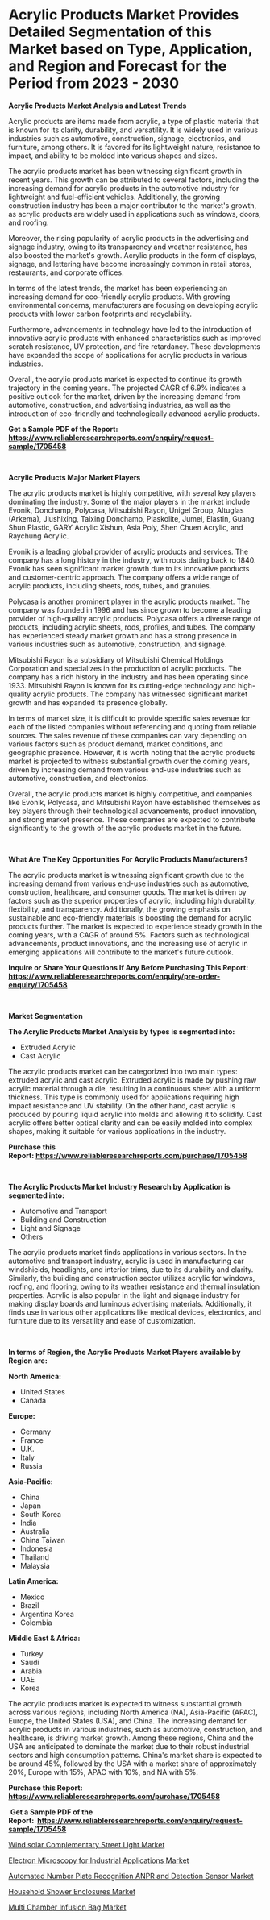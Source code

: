<p><h1>Acrylic Products Market Provides Detailed Segmentation of this Market based on Type, Application, and Region and Forecast for the Period from 2023 - 2030</h1></p><p><strong>Acrylic Products Market Analysis and Latest Trends</strong></p>
<p><p>Acrylic products are items made from acrylic, a type of plastic material that is known for its clarity, durability, and versatility. It is widely used in various industries such as automotive, construction, signage, electronics, and furniture, among others. It is favored for its lightweight nature, resistance to impact, and ability to be molded into various shapes and sizes.</p><p>The acrylic products market has been witnessing significant growth in recent years. This growth can be attributed to several factors, including the increasing demand for acrylic products in the automotive industry for lightweight and fuel-efficient vehicles. Additionally, the growing construction industry has been a major contributor to the market's growth, as acrylic products are widely used in applications such as windows, doors, and roofing.</p><p>Moreover, the rising popularity of acrylic products in the advertising and signage industry, owing to its transparency and weather resistance, has also boosted the market's growth. Acrylic products in the form of displays, signage, and lettering have become increasingly common in retail stores, restaurants, and corporate offices.</p><p>In terms of the latest trends, the market has been experiencing an increasing demand for eco-friendly acrylic products. With growing environmental concerns, manufacturers are focusing on developing acrylic products with lower carbon footprints and recyclability.</p><p>Furthermore, advancements in technology have led to the introduction of innovative acrylic products with enhanced characteristics such as improved scratch resistance, UV protection, and fire retardancy. These developments have expanded the scope of applications for acrylic products in various industries.</p><p>Overall, the acrylic products market is expected to continue its growth trajectory in the coming years. The projected CAGR of 6.9% indicates a positive outlook for the market, driven by the increasing demand from automotive, construction, and advertising industries, as well as the introduction of eco-friendly and technologically advanced acrylic products.</p></p>
<p><strong>Get a Sample PDF of the Report:&nbsp; <a href="https://www.reliableresearchreports.com/enquiry/request-sample/1705458">https://www.reliableresearchreports.com/enquiry/request-sample/1705458</a></strong></p>
<p>&nbsp;</p>
<p><strong>Acrylic Products Major Market Players</strong></p>
<p><p>The acrylic products market is highly competitive, with several key players dominating the industry. Some of the major players in the market include Evonik, Donchamp, Polycasa, Mitsubishi Rayon, Unigel Group, Altuglas (Arkema), Jiushixing, Taixing Donchamp, Plaskolite, Jumei, Elastin, Guang Shun Plastic, GARY Acrylic Xishun, Asia Poly, Shen Chuen Acrylic, and Raychung Acrylic.</p><p>Evonik is a leading global provider of acrylic products and services. The company has a long history in the industry, with roots dating back to 1840. Evonik has seen significant market growth due to its innovative products and customer-centric approach. The company offers a wide range of acrylic products, including sheets, rods, tubes, and granules.</p><p>Polycasa is another prominent player in the acrylic products market. The company was founded in 1996 and has since grown to become a leading provider of high-quality acrylic products. Polycasa offers a diverse range of products, including acrylic sheets, rods, profiles, and tubes. The company has experienced steady market growth and has a strong presence in various industries such as automotive, construction, and signage.</p><p>Mitsubishi Rayon is a subsidiary of Mitsubishi Chemical Holdings Corporation and specializes in the production of acrylic products. The company has a rich history in the industry and has been operating since 1933. Mitsubishi Rayon is known for its cutting-edge technology and high-quality acrylic products. The company has witnessed significant market growth and has expanded its presence globally.</p><p>In terms of market size, it is difficult to provide specific sales revenue for each of the listed companies without referencing and quoting from reliable sources. The sales revenue of these companies can vary depending on various factors such as product demand, market conditions, and geographic presence. However, it is worth noting that the acrylic products market is projected to witness substantial growth over the coming years, driven by increasing demand from various end-use industries such as automotive, construction, and electronics.</p><p>Overall, the acrylic products market is highly competitive, and companies like Evonik, Polycasa, and Mitsubishi Rayon have established themselves as key players through their technological advancements, product innovation, and strong market presence. These companies are expected to contribute significantly to the growth of the acrylic products market in the future.</p></p>
<p>&nbsp;</p>
<p><strong>What Are The Key Opportunities For Acrylic Products Manufacturers?</strong></p>
<p><p>The acrylic products market is witnessing significant growth due to the increasing demand from various end-use industries such as automotive, construction, healthcare, and consumer goods. The market is driven by factors such as the superior properties of acrylic, including high durability, flexibility, and transparency. Additionally, the growing emphasis on sustainable and eco-friendly materials is boosting the demand for acrylic products further. The market is expected to experience steady growth in the coming years, with a CAGR of around 5%. Factors such as technological advancements, product innovations, and the increasing use of acrylic in emerging applications will contribute to the market's future outlook.</p></p>
<p><strong>Inquire or Share Your Questions If Any Before Purchasing This Report: <a href="https://www.reliableresearchreports.com/enquiry/pre-order-enquiry/1705458">https://www.reliableresearchreports.com/enquiry/pre-order-enquiry/1705458</a></strong></p>
<p>&nbsp;</p>
<p><strong>Market Segmentation</strong></p>
<p><strong>The Acrylic Products Market Analysis by types is segmented into:</strong></p>
<p><ul><li>Extruded Acrylic</li><li>Cast Acrylic</li></ul></p>
<p><p>The acrylic products market can be categorized into two main types: extruded acrylic and cast acrylic. Extruded acrylic is made by pushing raw acrylic material through a die, resulting in a continuous sheet with a uniform thickness. This type is commonly used for applications requiring high impact resistance and UV stability. On the other hand, cast acrylic is produced by pouring liquid acrylic into molds and allowing it to solidify. Cast acrylic offers better optical clarity and can be easily molded into complex shapes, making it suitable for various applications in the industry.</p></p>
<p><strong>Purchase this Report:&nbsp;<a href="https://www.reliableresearchreports.com/purchase/1705458">https://www.reliableresearchreports.com/purchase/1705458</a></strong></p>
<p>&nbsp;</p>
<p><strong>The Acrylic Products Market Industry Research by Application is segmented into:</strong></p>
<p><ul><li>Automotive and Transport</li><li>Building and Construction</li><li>Light and Signage</li><li>Others</li></ul></p>
<p><p>The acrylic products market finds applications in various sectors. In the automotive and transport industry, acrylic is used in manufacturing car windshields, headlights, and interior trims, due to its durability and clarity. Similarly, the building and construction sector utilizes acrylic for windows, roofing, and flooring, owing to its weather resistance and thermal insulation properties. Acrylic is also popular in the light and signage industry for making display boards and luminous advertising materials. Additionally, it finds use in various other applications like medical devices, electronics, and furniture due to its versatility and ease of customization.</p></p>
<p>&nbsp;</p>
<p><strong>In terms of Region, the Acrylic Products Market Players available by Region are:</strong></p>
<p>
    <p> <strong> North America: </strong>
        <ul>
            <li>United States</li>
            <li>Canada</li>
        </ul>
        </p> 
    <p> <strong> Europe: </strong>
        <ul>
            <li>Germany</li>
            <li>France</li>
            <li>U.K.</li>
            <li>Italy</li>
            <li>Russia</li>
        </ul>
        </p> 
    <p> <strong> Asia-Pacific: </strong>
        <ul>
            <li>China</li>
            <li>Japan</li>
            <li>South Korea</li>
            <li>India</li>
            <li>Australia</li>
            <li>China Taiwan</li>
            <li>Indonesia</li>
            <li>Thailand</li>
            <li>Malaysia</li>
        </ul>
        </p> 
    <p> <strong> Latin America: </strong>
        <ul>
            <li>Mexico</li>
            <li>Brazil</li>
            <li>Argentina Korea</li>
            <li>Colombia</li>
        </ul>
        </p> 
    <p> <strong> Middle East & Africa: </strong>
        <ul>
            <li>Turkey</li>
            <li>Saudi</li>
            <li>Arabia</li>
            <li>UAE</li>
            <li>Korea</li>
        </ul>
    </p>
    </p>
<p><p>The acrylic products market is expected to witness substantial growth across various regions, including North America (NA), Asia-Pacific (APAC), Europe, the United States (USA), and China. The increasing demand for acrylic products in various industries, such as automotive, construction, and healthcare, is driving market growth. Among these regions, China and the USA are anticipated to dominate the market due to their robust industrial sectors and high consumption patterns. China's market share is expected to be around 45%, followed by the USA with a market share of approximately 20%, Europe with 15%, APAC with 10%, and NA with 5%.</p></p>
<p><strong>Purchase this Report: <a href="https://www.reliableresearchreports.com/purchase/1705458">https://www.reliableresearchreports.com/purchase/1705458</a></strong></p>
<p>&nbsp;<strong>Get a Sample PDF of the Report:&nbsp;&nbsp;<a href="https://www.reliableresearchreports.com/enquiry/request-sample/1705458">https://www.reliableresearchreports.com/enquiry/request-sample/1705458</a></strong></p>
<p><strong></strong></p>
<p><p><a href="https://www.linkedin.com/pulse/wind-solar-complementary-street-light-market-size-growth-9ya7c/">Wind solar Complementary Street Light Market</a></p><p><a href="https://medium.com/@kanew14036/electron-microscopy-for-industrial-applications-market-size-market-outlook-and-market-forecast-d15a259ae4ef">Electron Microscopy for Industrial Applications Market</a></p><p><a href="https://www.linkedin.com/pulse/decoding-automated-number-plate-recognition-anpr-zchjc/">Automated Number Plate Recognition ANPR and Detection Sensor Market</a></p><p><a href="https://medium.com/@scanw41036/household-shower-enclosures-market-insight-market-trends-growth-forecasted-from-2023-to-2030-0763152343dc">Household Shower Enclosures Market</a></p><p><a href="https://www.linkedin.com/pulse/multi-chamber-infusion-bag-market-size-growth-forecast-inydc/">Multi Chamber Infusion Bag Market</a></p></p>